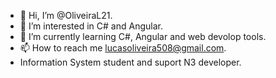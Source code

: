 - 👋 Hi, I’m @OliveiraL21.
- 👀 I’m interested in C# and Angular.
- 🌱 I’m currently learning C#, Angular and web devolop tools.
- 📫 How to reach me lucasoliveira508@gmail.com.
- Information System student and suport N3 developer.

